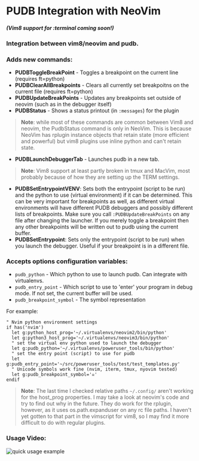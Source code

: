 # PUDB Integration with NeoVim 
#### *(Vim8 support for :terminal coming soon!)*
### Integration between vim8/neovim and pudb.

### Adds new commands:
* **PUDBToggleBreakPoint** - Toggles a breakpoint on the current line (requires ft=python)
* **PUDBClearAllBreakpoints** - Clears all currently set breakpoitns on the current file (requires ft=python)
* **PUDBUpdateBreakPoints** - Updates any breakpoints set outside of neovim (such as in the debugger itself)
* **PUDBStatus** - Shows a status printout (in `:messages`) for the plugin
> **Note**: while most of these commands are common between Vim8 and neovim, the PudbStatus command is only in NeoVim.  This is because NeoVim has rplugin instance objects that retain state (more efficient and powerful) but vim8 plugins use inline python and can't retain state.
* **PUDBLaunchDebuggerTab** - Launches pudb in a new tab.
> **Note**: Vim8 support at least partly broken in tmux and MacVim, most probably because of how they are setting up the TERM settings.
* **PUDBSetEntrypointVENV**: Sets both the entrypoint (script to be run) and the python to use (virtual environment) if it can be determined.  This can be very important for breakpoints as well, as different virtual environments will have different PUDB debuggers and possibly different lists of breakpoints.  Make sure you call `:PUDBUpdateBreakPoints` on any file after changing the launcher.  If you merely toggle a breakpoint then any other breakpoints will be written out to pudb using the current buffer.
* **PUDBSetEntrypoint**: Sets only the entrypoint (script to be run) when you launch the debugger.  Useful if your breakpoint is in a different file.


### Accepts options configuration variables:
* `pudb_python` - Which python to use to launch pudb.  Can integrate with virtualenvs.
* `pudb_entry_point` - Which script to use to 'enter' your program in debug mode.  If not set, the current buffer will be used.
* `pudb_breakpoint_symbol` - The symbol representation

For example:
```vim
" Nvim python environment settings
if has('nvim')
  let g:python_host_prog='~/.virtualenvs/neovim2/bin/python'
  let g:python3_host_prog='~/.virtualenvs/neovim3/bin/python'
  " set the virtual env python used to launch the debugger
  let g:pudb_python='~/.virtualenvs/poweruser_tools/bin/python'
  " set the entry point (script) to use for pudb
  let g:pudb_entry_point='~/src/poweruser_tools/test/test_templates.py'
  " Unicode symbols work fine (nvim, iterm, tmux, nyovim tested)
  let g:pudb_breakpoint_symbol='☠'
endif
```

> **Note**: The last time I checked relative paths `~/.config/` aren't working for the host_prog properties.  I may take a look at neovim's code and try to find out why in the future.  They do work for the rplugin, however, as it uses os.path.expanduser on any rc file paths.  I haven't yet gotten to that part in the vimscript for vim8, so I may find it more difficult to do with regular plugins.


### Usage Video:
![quick usage example](doc/quickdemo.gif)
